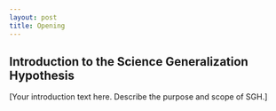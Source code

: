 ```yaml
---
layout: post
title: Opening
---
```

## Introduction to the Science Generalization Hypothesis

[Your introduction text here. Describe the purpose and scope of SGH.]
